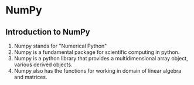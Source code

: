 # NumPy

## Introduction to NumPy
1. Numpy stands for "Numerical Python"
2. Numpy is a fundamental package for scientific computing in python.
3. Numpy is a python library that provides a multidimensional array object, various derived objects.
4. Numpy also has the functions for working in domain of linear algebra and matrices.